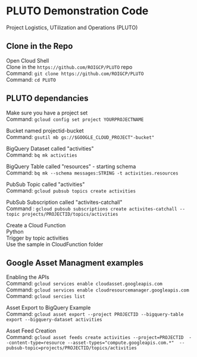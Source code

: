 # PLUTO Demonstration Code
Project Logistics, UTilization and Operations (PLUTO)
 
## Clone in the Repo
Open Cloud Shell\
Clone in the `https://github.com/ROIGCP/PLUTO` repo\
    Command: `git clone https://github.com/ROIGCP/PLUTO`\
    Command: `cd PLUTO`

## PLUTO dependancies
Make sure you have a project set\
    Command: `gcloud config set project YOURPROJECTNAME`

Bucket named projectid-bucket\
    Command: `gsutil mb gs://$GOOGLE_CLOUD_PROJECT"-bucket"`
    
BigQuery Dataset called "activities"\
    Command: `bq mk activities`

BigQuery Table called "resources" - starting schema\
    Command: `bq mk --schema messages:STRING -t activities.resources`

PubSub Topic called "activities"\
    Command: `gcloud pubsub topics create activities`

PubSub Subscription called "activites-catchall"\
    Command : `gcloud pubsub subscriptions create activites-catchall --topic projects/PROJECTID/topics/activities`

Create a Cloud Function\
    Python \
    Trigger by topic activities \
    Use the sample in CloudFunction folder

## Google Asset Managment examples

Enabling the APIs\
    Command: `gcloud services enable cloudasset.googleapis.com`\
    Command: `gcloud services enable cloudresourcemanager.googleapis.com`\
    Command: `gcloud sercies list`

Asset Export to BigQuery Example\
    Command: `gcloud asset export --project PROJECTID --bigquery-table export --bigquery-dataset activities`

Asset Feed Creation\
    Command: `gcloud asset feeds create activities --project=PROJECTID 
	--content-type=resource --asset-types="compute.googleapis.com.*" 
	--pubsub-topic=projects/PROJECTID/topics/activities`





